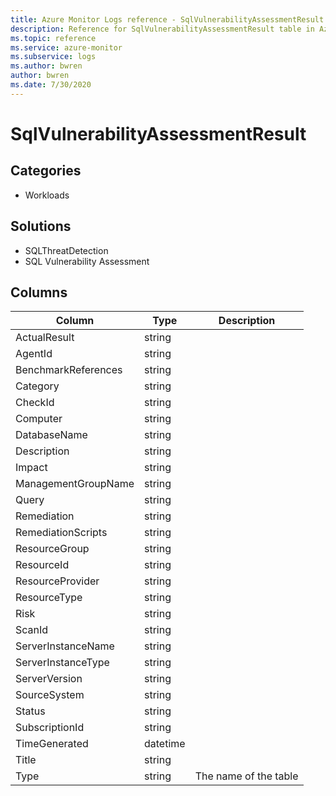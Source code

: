 ```yaml
---
title: Azure Monitor Logs reference - SqlVulnerabilityAssessmentResult
description: Reference for SqlVulnerabilityAssessmentResult table in Azure Monitor Logs.
ms.topic: reference
ms.service: azure-monitor
ms.subservice: logs
ms.author: bwren
author: bwren
ms.date: 7/30/2020
---
```


# SqlVulnerabilityAssessmentResult

 

## Categories

- Workloads
## Solutions

- SQLThreatDetection
- SQL Vulnerability Assessment




## Columns

|Column|Type|Description|
|---|---|---|
|ActualResult|string||
|AgentId|string||
|BenchmarkReferences|string||
|Category|string||
|CheckId|string||
|Computer|string||
|DatabaseName|string||
|Description|string||
|Impact|string||
|ManagementGroupName|string||
|Query|string||
|Remediation|string||
|RemediationScripts|string||
|ResourceGroup|string||
|ResourceId|string||
|ResourceProvider|string||
|ResourceType|string||
|Risk|string||
|ScanId|string||
|ServerInstanceName|string||
|ServerInstanceType|string||
|ServerVersion|string||
|SourceSystem|string||
|Status|string||
|SubscriptionId|string||
|TimeGenerated|datetime||
|Title|string||
|Type|string|The name of the table|
